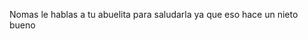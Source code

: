 [//]: # (esta es respuesta de: ir al oxxo)
[//]: # (Por: Martin Vega)

Nomas le hablas a tu abuelita para saludarla ya que eso hace un nieto bueno

